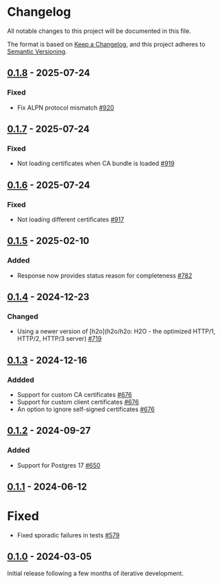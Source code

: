 # Changelog

All notable changes to this project will be documented in this file.

The format is based on [Keep a Changelog](https://keepachangelog.com/en/1.0.0/), and this project adheres
to [Semantic Versioning](https://semver.org/spec/v2.0.0.html).

## [0.1.8] - 2025-07-24

### Fixed

* Fix ALPN protocol mismatch [#920](https://github.com/omnigres/omnigres/pull/920)

## [0.1.7] - 2025-07-24

### Fixed

* Not loading certificates when CA bundle is loaded [#919](https://github.com/omnigres/omnigres/pull/919)

## [0.1.6] - 2025-07-24

### Fixed

* Not loading different certificates [#917](https://github.com/omnigres/omnigres/pull/917)

## [0.1.5] - 2025-02-10

### Added

* Response now provides status reason for completeness [#782](https://github.com/omnigres/omnigres/pull/782)

## [0.1.4] - 2024-12-23

### Changed

* Using a newer version of [h2o](h2o/h2o: H2O - the optimized HTTP/1, HTTP/2, HTTP/3
  server) [#719](https://github.com/omnigres/omnigres/pull/719)

## [0.1.3] - 2024-12-16

### Addded

* Support for custom CA certificates [#676](https://github.com/omnigres/omnigres/pull/676)
* Support for custom client certificates [#676](https://github.com/omnigres/omnigres/pull/676)
* An option to ignore self-signed certificates [#676](https://github.com/omnigres/omnigres/pull/676)

## [0.1.2] - 2024-09-27

### Added

* Support for Postgres 17 [#650](https://github.com/omnigres/omnigres/pull/650)

## [0.1.1] - 2024-06-12

# Fixed

* Fixed sporadic failures in tests [#579](https://github.com/omnigres/omnigres/pull/579)

## [0.1.0] - 2024-03-05

Initial release following a few months of iterative development.

[Unreleased]: https://github.com/omnigres/omnigres/commits/next/omni_httpc

[0.1.0]: [https://github.com/omnigres/omnigres/pull/511]

[0.1.1]: [https://github.com/omnigres/omnigres/pull/578]

[0.1.2]: [https://github.com/omnigres/omnigres/pull/650]

[0.1.3]: [https://github.com/omnigres/omnigres/pull/676]

[0.1.4]: [https://github.com/omnigres/omnigres/pull/719]

[0.1.5]: [https://github.com/omnigres/omnigres/pull/782]

[0.1.6]: [https://github.com/omnigres/omnigres/pull/917]

[0.1.7]: [https://github.com/omnigres/omnigres/pull/919]

[0.1.8]: [https://github.com/omnigres/omnigres/pull/920]
